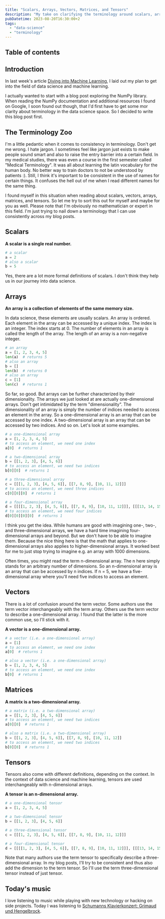 ```yaml
---
title: "Scalars, Arrays, Vectors, Matrices, and Tensors"
description: "My take on clarifying the terminology around scalars, arrays, vectors, matrices and tensors."
pubDatetime: 2023-08-20T16:30:00+2
tags:
  - "data-science"
  - "terminology"
---
```


## Table of contents

## Introduction

In last week's article [Diving into Machine Learning](./diving-into-machine-learning), I laid out my plan to get
into the field of data science and machine learning.

I actually wanted to start with a blog post exploring the NumPy library. When reading the NumPy documentation and
additional resources I found on Google, I soon found out though, that I'd first have to get some mor clarity about
terminology in the data science space. So I decided to write this blog post first.

## The Terminology Zoo

I'm a little pedantic when it comes to consistency in terminology. Don't get me wrong. I hate jargon. I sometimes
feel like jargon just exists to make people sound smart and also to raise the entry barrier into a certain field. In my
medical studies, there was even a course in the first semester called "Medical Terminology". It was all about learning
the latin vocabulary for the human body. No better way to train doctors to not be understood by patients :). Still, I
think it's important to be consistent in the use of names for certain things. It confuses the hell out of me when I
read different names for the same thing.

I found myself in this situation when reading about scalars, vectors, arrays, matrices, and tensors. So let me try to
sort this out for myself and maybe for you as well. Please note that I'm obviously no mathematician or expert in this
field. I'm just trying to nail down a terminology that I can use consistently across my blog posts.

## Scalars

**A scalar is a single real number.**

```python
# a scalar
a = 2
# also a scalar
b = 5
```

Yes, there are a lot more formal definitions of scalars. I don't think they help us in our journey into data science.

## Arrays

**An array is a collection of elements of the same memory size.**

In data science, these elements are usually scalars. An array is ordered. Each element in the array can be accessed by a
unique index. The index is an integer. The index starts at 0. The number of elements in an array is called the length of
the array. The length of an array is a non-negative integer.

```python
# an array
a = [1, 2, 3, 4, 5]
len(a)  # returns 5
# also an array
b = []
len(b)  # returns 0
# also an array
c = [1]
len(c)  # returns 1
```

So far, so good. But arrays can be further characterized by their dimensionality. The arrays we just looked at are
actually one-dimensional arrays. Don't get intimidated by the term "dimensionality". The dimensionality of an array is
simply the number of indices needed to access an element in the array. So a one-dimensional array is an array that can
be accessed by one index. A two-dimensional array is an array that can be accessed by two indices. And so on. Let's look
at some examples.

```python
# a one-dimensional array
a = [1, 2, 3, 4, 5]
# to access an element, we need one index
a[0]  # returns 1

# a two-dimensional array
b = [[1, 2, 3], [4, 5, 6]]
# to access an element, we need two indices
b[0][0]  # returns 1

# a three-dimensional array
c = [[[1, 2, 3], [4, 5, 6]], [[7, 8, 9], [10, 11, 12]]]
# to access an element, we need three indices
c[0][0][0]  # returns 1

# a four-dimensional array
d = [[[[1, 2, 3], [4, 5, 6]], [[7, 8, 9], [10, 11, 12]]], [[[13, 14, 15], [16, 17, 18]], [[19, 20, 21], [22, 23, 24]]]]
# to access an element, we need four indices
d[0][0][0][0]  # returns 1
```

I think you get the idea. While humans are good with imagining one-, two-, and three-dimensional arrays, we have a
hard time imagining four-dimensional arrays and beyond. But we don't have to be able to imagine them. Because the
nice thing here is that the math that applies to one-dimensional arrays also applies to higher-dimensional arrays.
It worked best for me to just stop trying to imagine e.g. an array with 1000 dimensions.

Often times, you might read the term n-dimensional array. The n here simply stands for an arbitrary number of
dimensions. So an n-dimensional array is an array that can be accessed by n indices. If n = 5, we have a
five-dimensional array where you'll need five indices to access an element.

## Vectors

There is a lot of confusion around the term vector. Some authors use the term vector interchangeably with the term
array. Others use the term vector to describe a one-dimensional array. I found that the latter is the more common
use, so I'll stick with it.

**A vector is a one-dimensional array.**

```python
# a vector (i.e. a one-dimensional array)
a = [1]
# to access an element, we need one index
a[0]  # returns 1

# also a vector (i.e. a one-dimensional array)
b = [1, 2, 3, 4, 5]
# to access an element, we need one index
b[0]  # returns 1
```

## Matrices

**A matrix is a two-dimensional array.**

```python
# a matrix (i.e. a two-dimensional array)
a = [[1, 2, 3], [4, 5, 6]]
# to access an element, we need two indices
a[0][0]  # returns 1

# also a matrix (i.e. a two-dimensional array)
b = [[1, 2, 3], [4, 5, 6]], [[7, 8, 9], [10, 11, 12]]
# to access an element, we need two indices
b[0][0]  # returns 1
```

## Tensors

Tensors also come with different definitions, depending on the context. In the context of data science and machine
learning, tensors are used interchangeably with n-dimensional arrays.

**A tensor is an n-dimensional array.**

```python
# a one-dimensional tensor
a = [1, 2, 3, 4, 5]

# a two-dimensional tensor
b = [[1, 2, 3], [4, 5, 6]]

# a three-dimensional tensor
c = [[[1, 2, 3], [4, 5, 6]], [[7, 8, 9], [10, 11, 12]]]

# a four-dimensional tensor
d = [[[[1, 2, 3], [4, 5, 6]], [[7, 8, 9], [10, 11, 12]]], [[[13, 14, 15], [16, 17, 18]], [[19, 20, 21], [22, 23, 24]]]]
```

Note that many authors use the term tensor to specifically describe a three-dimensional array. In my blog posts,
I'll try to be consistent and thus also add the dimension to the term tensor. So I'll use the term three-dimensional
tensor instead of just tensor.

## Today's music

I love listening to music while playing with new technology or hacking on side projects.
Today I was listening
to [Schumanns Klavierkonzert: Grimaud und Hengelbrock](https://www.youtube.com/watch?v=NCeTl85p-WU).
